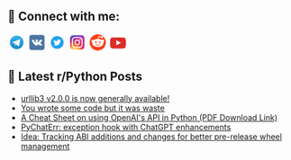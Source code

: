 ## 🔎 Connect with me:
[<img src="https://github.com/bullbesh/bullbesh/blob/main/images/Telegram.png" width="32" height="32" />](https://t.me/bullbesh)
[<img src="https://github.com/bullbesh/bullbesh/blob/main/images/VK.png" width="32" height="32" />](https://vk.com/bullbesh)
[<img src="https://github.com/bullbesh/bullbesh/blob/main/images/Twitter.png" width="32" height="32" />](https://twitter.com/bullbesh1)
[<img src="https://github.com/bullbesh/bullbesh/blob/main/images/Instagram.png" width="32" height="32" />](https://www.instagram.com/bullbesh)
[<img src="https://github.com/bullbesh/bullbesh/blob/main/images/Reddit.png" width="32" height="32" />](https://www.reddit.com/user/bullbesh)
[<img src="https://github.com/bullbesh/bullbesh/blob/main/images/YouTube.png" width="32" height="32" />](https://www.youtube.com/channel/UCtfjRs6uzgq5mfm8S06WTcg)

## 📕 Latest r/Python Posts
<!-- BLOG-POST-LIST:START -->
- [urllib3 v2.0.0 is now generally available!](https://www.reddit.com/r/Python/comments/12zrs9n/urllib3_v200_is_now_generally_available/)
- [You wrote some code but it was waste](https://www.reddit.com/r/Python/comments/12zpfam/you_wrote_some_code_but_it_was_waste/)
- [A Cheat Sheet on using OpenAI&#39;s API in Python &lpar;PDF Download Link&rpar;](https://www.reddit.com/r/Python/comments/12zmlge/a_cheat_sheet_on_using_openais_api_in_python_pdf/)
- [PyChatErr: exception hook with ChatGPT enhancements](https://www.reddit.com/r/Python/comments/12zkpa6/pychaterr_exception_hook_with_chatgpt_enhancements/)
- [Idea: Tracking ABI additions and changes for better pre-release wheel management](https://www.reddit.com/r/Python/comments/12zkfz6/idea_tracking_abi_additions_and_changes_for/)
<!-- BLOG-POST-LIST:END -->
